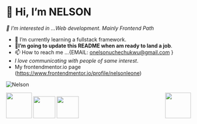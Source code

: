 # 👋 Hi, I’m NELSON
*👀 I’m interested in ...Web development. Mainly Frontend Path*
- 🌱 I’m currently learning a fullstack framework.
- **💞️I’m going to update this README when am ready to land a job**.
- 📫 How to reach me ...{EMAIL: onelsonuchechukwu@gmail.com }  
- *I love communicating with people of same interest*.
- My frontendmentor.io page (https://www.frontendmentor.io/profile/nelsonleone)

![Nelson](https://user-images.githubusercontent.com/95982650/211197145-09f759f9-7b42-493e-bb6d-174488820ede.gif)

  <img src="https://user-images.githubusercontent.com/95982650/217250559-0ec52c46-1a79-42ab-8d7f-4697e19cceab.png" width="70" />
  <img src="https://user-images.githubusercontent.com/95982650/217252667-0291b599-69f7-4cfd-8995-c3a058d3e4b7.png" width="60"/>
  <img src="https://user-images.githubusercontent.com/95982650/217254138-eeb64c65-0c5f-4f94-8671-0437d8d22f23.png" width="60"  />
  
  <img src="https://user-images.githubusercontent.com/95982650/217256846-df4b3dee-ca47-4773-84fa-b2fb2310a2d1.png" width="70" align="right"/>
   

<!---
nelsonleone/nelsonleone is a ✨ special ✨ repository because its `README.md` (this file) appears on your GitHub profile.
You can click the Preview link to take a look at your changes.


--->
